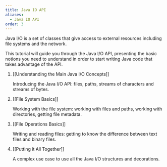 ```yaml
---
title: Java IO API
aliases:
  - Java IO API
order: 3
---
```

Java I/O is a set of classes that give access to external resources including file systems and the network.

This tutorial will guide you through the Java I/O API, presenting the basic notions you need to understand in order to start writing Java code that takes advantage of the API.

  

1. [[Understanding the Main Java I/O Concepts]]  
    
    Introducing the Java I/O API: files, paths, streams of characters and streams of bytes.
    
2. [[File System Basics]]  
    
    Working with the file system: working with files and paths, working with directories, getting file metadata.
    
3. [[File Operations Basics]]  
    
    Writing and reading files: getting to know the difference between text files and binary files.
    
4. [[Putting it All Together]]  
    
    A complex use case to use all the Java I/O structures and decorations.